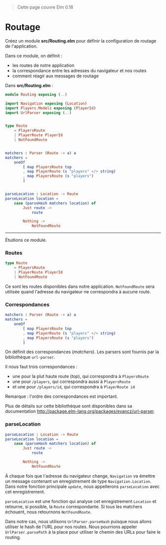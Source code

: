 > Cette page couvre Elm 0.18

# Routage

Créez un module __src/Routing.elm__ pour définir la configuration de routage de l'application.

Dans ce module, on définit :

- les routes de notre application
- la correspondance entre les adresses du navigateur et nos routes
- comment réagir aux messages de routage

Dans __src/Routing.elm__ :


```elm
module Routing exposing (..)

import Navigation exposing (Location)
import Players.Models exposing (PlayerId)
import UrlParser exposing (..)


type Route
    = PlayersRoute
    | PlayerRoute PlayerId
    | NotFoundRoute


matchers : Parser (Route -> a) a
matchers =
    oneOf
        [ map PlayersRoute top
        , map PlayerRoute (s "players" </> string)
        , map PlayersRoute (s "players")
        ]


parseLocation : Location -> Route
parseLocation location =
    case (parseHash matchers location) of
        Just route ->
            route

        Nothing ->
            NotFoundRoute
```

---

Étudions ce module.

### Routes

```elm
type Route
    = PlayersRoute
    | PlayerRoute PlayerId
    | NotFoundRoute
```

Ce sont les routes disponibles dans notre application.
`NotFoundRoute` sera utilisée quand l'adresse du navigateur ne correspondra à aucune route.

### Correspondances

```elm
matchers : Parser (Route -> a) a
matchers =
    oneOf
        [ map PlayersRoute top
        , map PlayerRoute (s "players" </> string)
        , map PlayersRoute (s "players")
        ]
```

On définit des correspondances (_matchers_). Les parsers sont fournis par la bibliothèque `url-parser`.

Il nous faut trois correspondances :

- une pour la plut haute route (_top_), qui correspondra à `PlayersRoute`
- une pour `/players`, qui correspondra aussi à `PlayersRoute`
- et une pour `/players/id`, qui correspondra à `PlayerRoute id`

Remarque : l'ordre des correspondances est important.

Plus de détails sur cette bibliothèque sont disponibles dans sa documentation <http://package.elm-lang.org/packages/evancz/url-parser>.

### parseLocation


```elm
parseLocation : Location -> Route
parseLocation location =
    case (parseHash matchers location) of
        Just route ->
            route

        Nothing ->
            NotFoundRoute
```

À chaque fois que l'adresse du navigateur change, `Navigation` va émettre un message contenant un enregistrement de type `Navigation.Location`. Dans notre fonction principale `update`,  nous appellerons `parseLocation` avec cet enregistrement.

`parseLocation` est une fonction qui analyse cet enregistrement `Location` et retourne, si possible, la `Route` correspondante. Si tous les matchers échouent, nous retournons `NotFoundRoute`.

Dans notre cas, nous utilisons `UrlParser.parseHash` puisque nous allons utiliser le hash de l'URL pour nos routes. Nous pourrions appeler `UrlParser.parsePath` à la place pour utiliser le chemin des URLs pour faire le routing.
